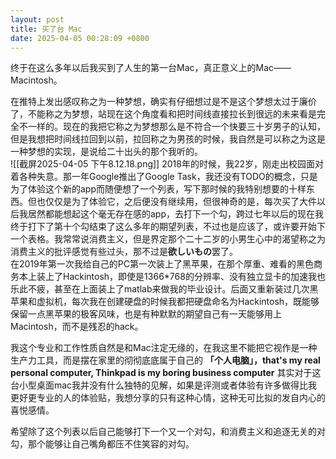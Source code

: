 ```yaml
---
layout: post
title: 买了台 Mac
date: 2025-04-05 00:28:09 +0800
---
```

终于在这么多年以后我买到了人生的第一台Mac，真正意义上的Mac——Macintosh。  

在推特上发出感叹称之为一种梦想，确实有仔细想过是不是这个梦想太过于廉价了，不能称之为梦想，站现在这个角度看和把时间线直接拉长到很远的未来看是完全不一样的。现在的我把它称之为梦想那么是不符合一个快要三十岁男子的认知，但是我想把时间线拉回到以前，拉回称之为男孩的时候，我自然是可以称之为这是一种梦想的实现，是说给二十出头的那个我听的。  
![[截屏2025-04-05 下午8.12.18.png]]
2018年的时候，我22岁，刚走出校园面对着各种失意。那一年Google推出了Google Task，我还没有TODO的概念，只是为了体验这个新的app而随便想了一个列表，写下那时候的我特别想要的十样东西。但也仅仅是为了体验它，之后便没有继续用，但很神奇的是，每次买了大件以后我居然都能想起这个毫无存在感的app，去打下一个勾，跨过七年以后的现在我终于打下了第十个勾结束了这么多年的期望列表，不过也是应该了，或许要开始下一个表格。我常常说消费主义，但是界定那个二十二岁的小男生心中的渴望称之为消费主义的批评感觉有些过头，那不过是**欲しいもの**罢了。   
在2019年第一次我给自己的PC第一次装上了黑苹果，在那个厚重、难看的黑色商务本上装上了Hackintosh，即使是1366\*768的分辨率、没有独立显卡的加速我也乐此不疲，甚至在上面装上了matlab来做我的毕业设计。后面又重新装过几次黑苹果和虚拟机，每次我在创建硬盘的时候我都把硬盘命名为Hackintosh，既能够保留一点黑苹果的极客风味，也是有种默默的期望自己有一天能够用上Macintosh，而不是残忍的hack。   

我这个专业和工作性质自然是和Mac注定无缘的，在我这里不能把它视作是一种生产力工具，而是摆在家里的彻彻底底属于自己的 **「个人电脑」，that's my real personal computer, Thinkpad is my boring business computer**  其实对于这台小型桌面mac我并没有什么独特的见解，如果是评测或者体验有许多做得比我更好更专业的人的体验贴，我想分享的只有这种心情，这种无可比拟的发自内心的喜悦感情。  

希望除了这个列表以后自己能够打下一个又一个对勾，和消费主义和追逐无关的对勾，那个能够让自己嘴角都压不住笑容的对勾。